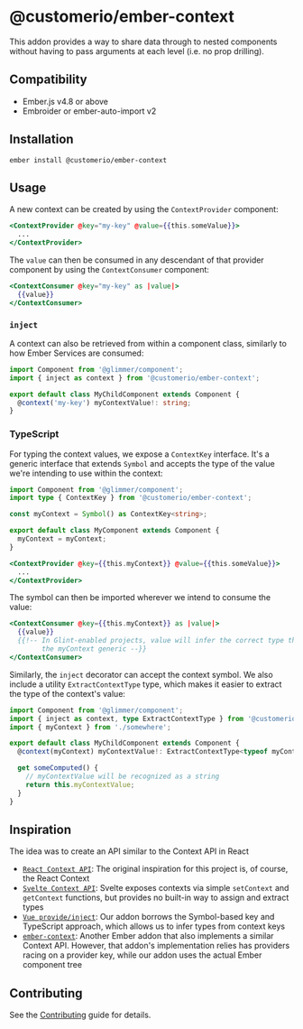 # @customerio/ember-context

This addon provides a way to share data through to nested components without
having to pass arguments at each level (i.e. no prop drilling).

## Compatibility

- Ember.js v4.8 or above
- Embroider or ember-auto-import v2

## Installation

```
ember install @customerio/ember-context
```

## Usage
A new context can be created by using the `ContextProvider` component:

```hbs
<ContextProvider @key="my-key" @value={{this.someValue}}>
  ...
</ContextProvider>
```

The `value` can then be consumed in any descendant of that provider component by
using the `ContextConsumer` component:
```hbs
<ContextConsumer @key="my-key" as |value|>
  {{value}}
</ContextConsumer>
```

### `inject`
A context can also be retrieved from within a component class, similarly to how
Ember Services are consumed:

```ts
import Component from '@glimmer/component';
import { inject as context } from '@customerio/ember-context';

export default class MyChildComponent extends Component {
  @context('my-key') myContextValue!: string;
}
```

### TypeScript
For typing the context values, we expose a `ContextKey` interface. It's a
generic interface that extends `Symbol` and accepts the type of the value we're
intending to use within the context:

```ts
import Component from '@glimmer/component';
import type { ContextKey } from '@customerio/ember-context';

const myContext = Symbol() as ContextKey<string>;

export default class MyComponent extends Component {
  myContext = myContext;
}
```

```hbs
<ContextProvider @key={{this.myContext}} @value={{this.someValue}}>
  ...
</ContextProvider>
```

The symbol can then be imported wherever we intend to consume the value:
```hbs
<ContextConsumer @key={{this.myContext}} as |value|>
  {{value}}
  {{!-- In Glint-enabled projects, value will infer the correct type thanks to
        the myContext generic --}}
</ContextConsumer>
```

Similarly, the `inject` decorator can accept the context symbol. We also include
a utility `ExtractContextType` type, which makes it easier to extract the type
of the context's value:

```ts
import Component from '@glimmer/component';
import { inject as context, type ExtractContextType } from '@customerio/ember-context';
import { myContext } from './somewhere';

export default class MyChildComponent extends Component {
  @context(myContext) myContextValue!: ExtractContextType<typeof myContext>;

  get someComputed() {
    // myContextValue will be recognized as a string
    return this.myContextValue;
  }
}
```


## Inspiration
The idea was to create an API similar to the Context API in React
- [`React Context API`](https://react.dev/reference/react/createContext): The
  original inspiration for this project is, of course, the React Context
- [`Svelte Context API`](https://svelte.dev/docs/svelte#setcontext): Svelte
  exposes contexts via simple `setContext` and `getContext` functions, but
  provides no built-in way to assign and extract types
- [`Vue provide/inject`](https://vuejs.org/guide/components/provide-inject.html#provide):
  Our addon borrows the Symbol-based key and TypeScript approach, which allows
  us to infer types from context keys
- [`ember-context`](https://github.com/alexlafroscia/ember-context): Another
  Ember addon that also implements a similar Context API. However, that addon's
  implementation relies has providers racing on a provider key, while our addon
  uses the actual Ember component tree

## Contributing

See the [Contributing](CONTRIBUTING.md) guide for details.
